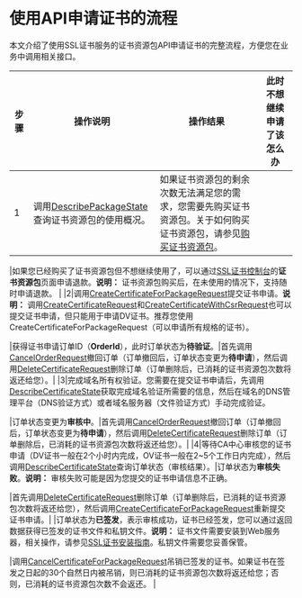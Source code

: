 # 使用API申请证书的流程

本文介绍了使用SSL证书服务的证书资源包API申请证书的完整流程，方便您在业务中调用相关接口。

|步骤|操作说明|操作结果|此时不想继续申请了该怎么办|
|--|----|----|-------------|
|1|调用[DescribePackageState](/cn.zh-CN/API参考（2020-04-07）/DescribePackageState.md)查询证书资源包的使用概况。|如果证书资源包的剩余次数无法满足您的需求，您需要先购买证书资源包。关于如何购买证书资源包，请参见[购买证书资源包](/cn.zh-CN/证书购买/购买证书资源包.md)。

|如果您已经购买了证书资源包但不想继续使用了，可以通过[SSL证书控制台](https://yundun.console.aliyun.com/?p=cas#/)的**证书资源包**页面申请退款。**说明：** 证书资源包购买后，在未使用的情况下，支持随时申请退款。 |
|2|调用[CreateCertificateForPackageRequest](/cn.zh-CN/API参考（2020-04-07）/CreateCertificateForPackageRequest.md)提交证书申请。**说明：** 调用[CreateCertificateRequest](/cn.zh-CN/API参考（2020-04-07）/CreateCertificateRequest.md)和[CreateCertificateWithCsrRequest](/cn.zh-CN/API参考（2020-04-07）/CreateCertificateWithCsrRequest.md)也可以提交证书申请，但只能用于申请DV证书。推荐您使用CreateCertificateForPackageRequest（可以申请所有规格的证书）。

|获得证书申请订单ID（**OrderId**），此时订单状态为**待验证**。|首先调用[CancelOrderRequest](/cn.zh-CN/API参考（2020-04-07）/CancelOrderRequest.md)撤回订单（订单撤回后，订单状态变更为**待申请**），然后调用[DeleteCertificateRequest](/cn.zh-CN/API参考（2020-04-07）/DeleteCertificateRequest.md)删除订单（订单删除后，已消耗的证书资源包次数将返还给您）。|
|3|完成域名所有权验证。您需要在提交证书申请后，先调用[DescribeCertificateState](/cn.zh-CN/API参考（2020-04-07）/DescribeCertificateState.md)获取完成域名验证所需要的信息，然后在域名的DNS管理平台（DNS验证方式）或者域名服务器（文件验证方式）手动完成验证。

|订单状态变更为**审核中**。|首先调用[CancelOrderRequest](/cn.zh-CN/API参考（2020-04-07）/CancelOrderRequest.md)撤回订单（订单撤回后，订单状态变更为**待申请**），然后调用[DeleteCertificateRequest](/cn.zh-CN/API参考（2020-04-07）/DeleteCertificateRequest.md)删除订单（订单删除后，已消耗的证书资源包次数将返还给您）。|
|4|等待CA中心审核您的证书申请（DV证书一般在2个小时内完成，OV证书一般在2~5个工作日内完成），然后调用[DescribeCertificateState](/cn.zh-CN/API参考（2020-04-07）/DescribeCertificateState.md)查询订单状态（审核结果）。|订单状态为**审核失败**。**说明：** 审核失败可能是因为您提交的证书申请信息不正确。

|首先调用[DeleteCertificateRequest](/cn.zh-CN/API参考（2020-04-07）/DeleteCertificateRequest.md)删除订单（订单删除后，已消耗的证书资源包次数将返还给您），然后调用[CreateCertificateForPackageRequest](/cn.zh-CN/API参考（2020-04-07）/CreateCertificateForPackageRequest.md)重新提交证书申请。|
|订单状态为**已签发**，表示审核成功，证书已经签发，您可以通过返回数据获得已签发的证书文件和私钥文件。**说明：** 证书文件需要安装到Web服务器，相关操作，请参见[SSL证书安装指南](/cn.zh-CN/证书安装/SSL证书安装指南.md)。私钥文件需要您妥善保管。

|调用[CancelCertificateForPackageRequest](/cn.zh-CN/API参考（2020-04-07）/CancelCertificateForPackageRequest.md)吊销已签发的证书。如果证书在签发之日起的30个自然日内被吊销，则已消耗的证书资源包次数将返还给您；否则，已消耗的证书资源包次数不会返还。 |

